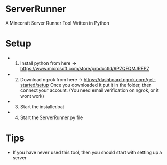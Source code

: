 # ServerRunner
A Minecraft Server Runner Tool Written in Python

# Setup

* 1) Install python from here
-> https://www.microsoft.com/store/productId/9P7QFQMJRFP7

* 2) Download ngrok from here
-> https://dashboard.ngrok.com/get-started/setup
Once you downloaded it put it in the folder, then connect your account.
(You need email verification on ngrok, or it wont work)

* 3) Start the installer.bat

* 4) Start the ServerRunner.py file

# Tips

* If you have never used this tool, then you should start with setting up a server
